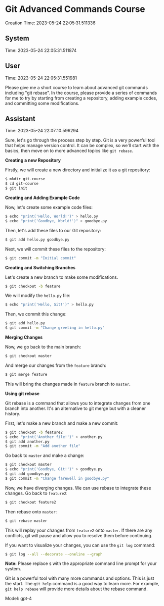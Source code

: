 # Git Advanced Commands Course

Creation Time: 2023-05-24 22:05:31.511336

## System

Time: 2023-05-24 22:05:31.511874



## User

Time: 2023-05-24 22:05:31.551981

Please give me a short course to learn about advanced git commands including "git rebase". In the course, please provide a series of commands for me to try by starting from creating a repository, adding example codes, and committing some modifications.

## Assistant

Time: 2023-05-24 22:07:10.596294

Sure, let's go through the process step by step. Git is a very powerful tool that helps manage version control. It can be complex, so we'll start with the basics, then move on to more advanced topics like `git rebase`.

**Creating a new Repository**

Firstly, we will create a new directory and initialize it as a git repository:

```bash
$ mkdir git-course
$ cd git-course
$ git init
```

**Creating and Adding Example Code**

Now, let's create some example code files:

```bash
$ echo "print('Hello, World!')" > hello.py
$ echo "print('Goodbye, World!')" > goodbye.py
```

Then, let's add these files to our Git repository:

```bash
$ git add hello.py goodbye.py
```

Next, we will commit these files to the repository:

```bash
$ git commit -m "Initial commit"
```

**Creating and Switching Branches**

Let's create a new branch to make some modifications. 

```bash
$ git checkout -b feature
```

We will modify the `hello.py` file:

```bash
$ echo "print('Hello, Git!')" > hello.py
```

Then, we commit this change:

```bash
$ git add hello.py
$ git commit -m "Change greeting in hello.py"
```

**Merging Changes**

Now, we go back to the main branch:

```bash
$ git checkout master
```

And merge our changes from the `feature` branch:

```bash
$ git merge feature
```

This will bring the changes made in `feature` branch to `master`.

**Using git rebase**

Git rebase is a command that allows you to integrate changes from one branch into another. It's an alternative to git merge but with a cleaner history.

First, let's make a new branch and make a new commit:

```bash
$ git checkout -b feature2
$ echo "print('Another file!')" > another.py
$ git add another.py
$ git commit -m "Add another file"
```

Go back to `master` and make a change:

```bash
$ git checkout master
$ echo "print('Goodbye, Git!')" > goodbye.py
$ git add goodbye.py
$ git commit -m "Change farewell in goodbye.py"
```

Now, we have diverging changes. We can use rebase to integrate these changes. Go back to `feature2`:

```bash
$ git checkout feature2
```

Then rebase onto `master`:

```bash
$ git rebase master
```

This will replay your changes from `feature2` onto `master`. If there are any conflicts, git will pause and allow you to resolve them before continuing.

If you want to visualize your changes, you can use the `git log` command:

```bash
$ git log --all --decorate --oneline --graph
```

**Note:** Please replace `$` with the appropriate command line prompt for your system.

Git is a powerful tool with many more commands and options. This is just the start. The `git help` command is a good way to learn more. For example, `git help rebase` will provide more details about the rebase command.

Model: gpt-4